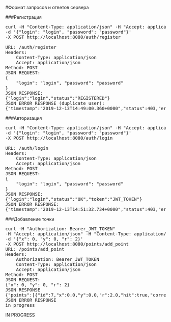 #Формат запросов и ответов сервера

###Регистрация
<pre>
curl -H "Content-Type: application/json" -H "Accept: application/json" 
-d '{"login": "login", "password": "password"}' 
-X POST http://localhost:8080/auth/register

URL: /auth/register
Headers:
    Content-Type: application/json
    Accept: application/json
Method: POST
JSON REQUEST:
{
    "login": "login", "password": "password"
}
JSON RESPONSE:
{"login":"login","status":"REGISTERED"}
JSON ERROR RESPONSE (duplicate user):
{"timestamp":"2019-12-13T14:49:00.360+0000","status":403,"error":"Forbidden","message":"Access Denied","path":"/auth/register"}
</pre>

###Авторизация
<pre>
curl -H "Content-Type: application/json" -H "Accept: application/json" 
-d '{"login": "login", "password": "password"}' 
-X POST http://localhost:8080/auth/login

URL: /auth/login
Headers:
    Content-Type: application/json
    Accept: application/json
Method: POST
JSON REQUEST:
{
    "login": "login", "password": "password"
}
JSON RESPONSE:
{"login":"login","status":"OK","token":"JWT_TOKEN"}
JSON ERROR RESPONSE:
{"timestamp":"2019-12-13T14:51:32.734+0000","status":403,"error":"Forbidden","message":"Access Denied","path":"/auth/login"}
</pre>

###Добавление точки
<pre>
curl -H "Authorization: Bearer_JWT_TOKEN" 
-H "Accept: application/json" -H "Content-Type: application/json" 
-d '{"x": 0, "y": 0, "r": 2}' 
-X POST http://localhost:8080/points/add_point
URL: /points/add_point
Headers:
    Authorization: Bearer_JWT_TOKEN
    Content-Type: application/json
    Accept: application/json
Method: POST
JSON REQUEST:
{"x": 0, "y": 0, "r": 2}
JSON RESPONSE
{"points":[{"id":7,"x":0.0,"y":0.0,"r":2.0,"hit":true,"correct":true,"owner":null},{"id":6,"x":0.0,"y":0.0,"r":2.0,"hit":true,"correct":true,"owner":null},{"id":5,"x":0.0,"y":0.0,"r":2.0,"hit":true,"correct":true,"owner":null},{"id":4,"x":0.0,"y":0.0,"r":2.0,"hit":true,"correct":true,"owner":null},{"id":3,"x":0.0,"y":0.0,"r":2.0,"hit":true,"correct":true,"owner":null},{"id":2,"x":0.0,"y":0.0,"r":2.0,"hit":true,"correct":true,"owner":null},{"id":1,"x":0.0,"y":0.0,"r":2.0,"hit":true,"correct":true,"owner":null}]}
JSON ERROR RESPONSE
in progress
</pre>

IN PROGRESS